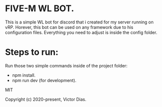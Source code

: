 # FIVE-M WL BOT.

This is a simple WL bot for discord that i created for my server running on vRP. Horever, this bot can be used on any framework due to his configuration files.
Everything you need to adjust is inside the config folder.

# Steps to run:

Run those two simple commands inside of the project folder:

- npm install.
- npm run dev (for development).

MIT

Copyright (c) 2020-present, Victor Dias.